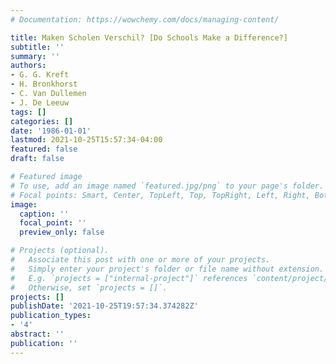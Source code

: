 ```yaml
---
# Documentation: https://wowchemy.com/docs/managing-content/

title: Maken Scholen Verschil? [Do Schools Make a Difference?]
subtitle: ''
summary: ''
authors:
- G. G. Kreft
- H. Bronkhorst
- C. Van Dullemen
- J. De Leeuw
tags: []
categories: []
date: '1986-01-01'
lastmod: 2021-10-25T15:57:34-04:00
featured: false
draft: false

# Featured image
# To use, add an image named `featured.jpg/png` to your page's folder.
# Focal points: Smart, Center, TopLeft, Top, TopRight, Left, Right, BottomLeft, Bottom, BottomRight.
image:
  caption: ''
  focal_point: ''
  preview_only: false

# Projects (optional).
#   Associate this post with one or more of your projects.
#   Simply enter your project's folder or file name without extension.
#   E.g. `projects = ["internal-project"]` references `content/project/deep-learning/index.md`.
#   Otherwise, set `projects = []`.
projects: []
publishDate: '2021-10-25T19:57:34.374282Z'
publication_types:
- '4'
abstract: ''
publication: ''
---
```

